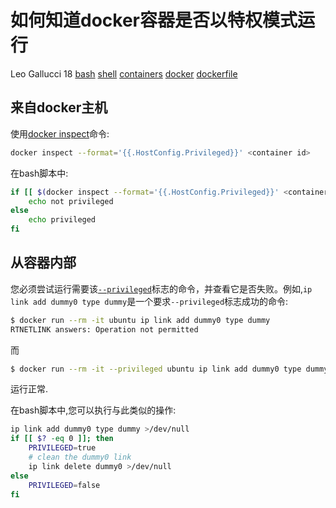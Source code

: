 # 如何知道docker容器是否以特权模式运行

Leo Gallucci 18 [bash](https://qa.1r1g.com/sf/ask/tagged/bash/) [shell](https://qa.1r1g.com/sf/ask/tagged/shell/) [containers](https://qa.1r1g.com/sf/ask/tagged/containers/) [docker](https://qa.1r1g.com/sf/ask/tagged/docker/) [dockerfile](https://qa.1r1g.com/sf/ask/tagged/dockerfile/)

## 来自docker主机

使用[docker inspect](https://docs.docker.com/engine/reference/commandline/inspect/)命令:

```bash
docker inspect --format='{{.HostConfig.Privileged}}' <container id>
```

在bash脚本中:

```bash
if [[ $(docker inspect --format='{{.HostConfig.Privileged}}' <container id>) == "false" ]]; then
    echo not privileged
else
    echo privileged
fi
```

## 从容器内部

您必须尝试运行需要该[`--privileged`](https://docs.docker.com/engine/reference/run/#/runtime-privilege-and-linux-capabilities)标志的命令，并查看它是否失败。例如,`ip link add dummy0 type dummy`是一个要求`--privileged`标志成功的命令:

```bash
$ docker run --rm -it ubuntu ip link add dummy0 type dummy
RTNETLINK answers: Operation not permitted
```

而

```bash
$ docker run --rm -it --privileged ubuntu ip link add dummy0 type dummy
```

运行正常.



在bash脚本中,您可以执行与此类似的操作:

```bash
ip link add dummy0 type dummy >/dev/null
if [[ $? -eq 0 ]]; then
    PRIVILEGED=true
    # clean the dummy0 link
    ip link delete dummy0 >/dev/null
else
    PRIVILEGED=false
fi
```




